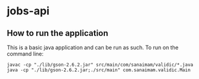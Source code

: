 # jobs-api

## How to run the application

This is a basic java application and can be run as such.
To run on the command line:
```
javac -cp "./lib/gson-2.6.2.jar" src/main/com/sanaimam/validic/*.java
java -cp "./lib/gson-2.6.2.jar;./src/main" com.sanaimam.validic.Main
```